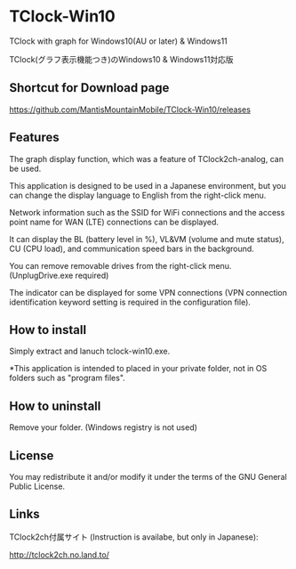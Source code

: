 # TClock-Win10
TClock with graph for Windows10(AU or later) &amp; Windows11

TClock(グラフ表示機能つき)のWindows10 & Windows11対応版

## Shortcut for Download page
https://github.com/MantisMountainMobile/TClock-Win10/releases

## Features
The graph display function, which was a feature of TClock2ch-analog, can be used.

This application is designed to be used in a Japanese environment, but you can change the display language to English from the right-click menu.

Network information such as the SSID for WiFi connections and the access point name for WAN (LTE) connections can be displayed.

It can display the BL (battery level in %), VL&VM (volume and mute status), CU (CPU load), and communication speed bars in the background.

You can remove removable drives from the right-click menu. (UnplugDrive.exe required)

The indicator can be displayed for some VPN connections (VPN connection identification keyword setting is required in the configuration file).

## How to install
Simply extract and lanuch tclock-win10.exe.

*This application is intended to placed in your private folder, not in OS folders such as "program files". 

## How to uninstall
Remove your folder.
(Windows registry is not used)

## License
You may redistribute it and/or modify it under the terms of the GNU General Public License.

## Links
TClock2ch付属サイト (Instruction is availabe, but only in Japanese):

http://tclock2ch.no.land.to/





